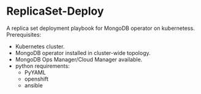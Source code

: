 # ReplicaSet-Deploy
A replica set deployment playbook for MongoDB operator on kubernetess.
Prerequisites:
- Kubernetes cluster.
- MongoDB operator installed in cluster-wide topology.
- MongoDB Ops Manager/Cloud Manager available.
- python requirements:
    - PyYAML
    - openshift
    - ansible
